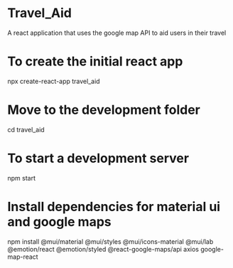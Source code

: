 # Travel_Aid
A react application that uses the google map API to aid users in their travel

# To create the initial react app
npx create-react-app travel_aid

# Move to the development folder
cd travel_aid

# To start a development server
npm start

# Install dependencies for material ui and google maps
npm install @mui/material @mui/styles @mui/icons-material @mui/lab @emotion/react @emotion/styled @react-google-maps/api axios google-map-react
